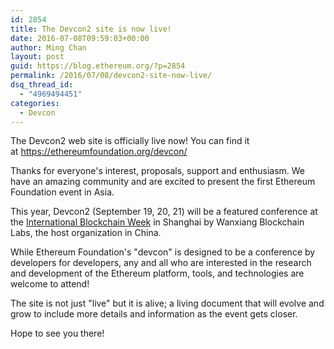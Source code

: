 ```yaml
---
id: 2854
title: The Devcon2 site is now live!
date: 2016-07-08T09:59:03+00:00
author: Ming Chan
layout: post
guid: https://blog.ethereum.org/?p=2854
permalink: /2016/07/08/devcon2-site-now-live/
dsq_thread_id:
  - "4969494451"
categories:
  - Devcon
---
```

The Devcon2 web site is officially live now! You can find it at <a href="https://ethereumfoundation.org/devcon/">https://ethereumfoundation.org/devcon/</a>

Thanks for everyone's interest, proposals, support and enthusiasm. We have an amazing community and are excited to present the first Ethereum Foundation event in Asia.

This year, Devcon2 (September 19, 20, 21) will be a featured conference at the <a href="http://www.blockchainweek2016.org/">International Blockchain Week</a> in Shanghai by Wanxiang Blockchain Labs, the host organization in China.

While Ethereum Foundation's "devcon" is designed to be a conference by developers for developers, any and all who are interested in the research and development of the Ethereum platform, tools, and technologies are welcome to attend!

The site is not just "live" but it is alive; a living document that will evolve and grow to include more details and information as the event gets closer.

Hope to see you there!

<div id="disqus_link_container"></div>
<script>jQuery(document).ready(function() { EthBlogUtils.display_disqus_link();});</script>
